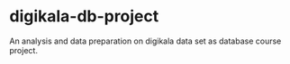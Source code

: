 # digikala-db-project
An analysis and data preparation on digikala data set as database course project.
